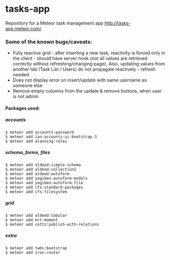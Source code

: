 # tasks-app
Repository for a Meteor task management app http://tasks-app.meteor.com/

### Some of the known bugs/caveats:
* Fully reactive grid - after inserting a new task, reactivity is forced only in the client - should have server hook (not all values are retrieved correctly without refreshing/changing page). Also, updating values from another tab (Task List / Users) do not propagate reactively - refresh needed.
* Does not display error on insert/update with same username as someone else
* Remove empty columns from the update & remove buttons, when user is not admin

#### Packages used:
##### accounts

    $ meteor add accounts-password
    $ meteor add ian:accounts-ui-bootstrap-3
    $ meteor add alanning:roles

##### schema, forms, files

    $ meteor add aldeed:simple-schema
    $ meteor add aldeed:collection2
    $ meteor add aldeed:autoform
    $ meteor add yogiben:autoform-modals
    $ meteor add yogiben:autoform-file
    $ meteor add cfs:standard-packages
    $ meteor add cfs:filesystem

##### grid

    $ meteor add aldeed:tabular
    $ meteor add mrt:moment
    $ meteor add cottz:publish-with-relations

##### extra

    $ meteor add twbs:bootstrap
    $ meteor add iron:router
